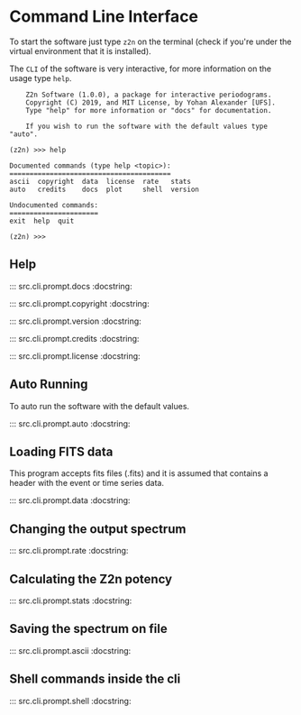 # Command Line Interface

To start the software just type `z2n` on the terminal (check if you're under the virtual environment that it is installed).

The `CLI` of the software is very interactive, for more information on the usage type `help`.

    	Z2n Software (1.0.0), a package for interactive periodograms.
    	Copyright (C) 2019, and MIT License, by Yohan Alexander [UFS].
    	Type "help" for more information or "docs" for documentation.

    	If you wish to run the software with the default values type "auto".

    (z2n) >>> help

    Documented commands (type help <topic>):
    ========================================
    ascii  copyright  data  license  rate   stats
    auto   credits    docs  plot     shell  version

    Undocumented commands:
    ======================
    exit  help  quit

    (z2n) >>>

## Help

::: src.cli.prompt.docs
    :docstring:

::: src.cli.prompt.copyright
    :docstring:

::: src.cli.prompt.version
    :docstring:

::: src.cli.prompt.credits
    :docstring:

::: src.cli.prompt.license
    :docstring:

## Auto Running

To auto run the software with the default values.

::: src.cli.prompt.auto
    :docstring:

## Loading FITS data

This program accepts fits files (.fits) and it is assumed that contains a header with the event or time series data.

::: src.cli.prompt.data
    :docstring:

## Changing the output spectrum

::: src.cli.prompt.rate
    :docstring:

## Calculating the Z2n potency

::: src.cli.prompt.stats
    :docstring:

## Saving the spectrum on file

::: src.cli.prompt.ascii
    :docstring:

## Shell commands inside the cli

::: src.cli.prompt.shell
    :docstring:
